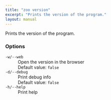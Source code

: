 ```yaml
---
title: "zoo version"
excerpt: "Prints the version of the program."
layout: manual
---
```


Prints the version of the program.

### Options

<dl class="flags">
   <dt><code>-w/--web</code></dt>
   <dd>Open the version in the browser<br/>Default value: <code>false</code></dd>

   <dt><code>-d/--debug</code></dt>
   <dd>Print debug info<br/>Default value: <code>false</code></dd>

   <dt><code>-h/--help</code></dt>
   <dd>Print help</dd>
</dl>

